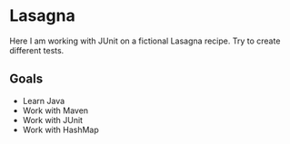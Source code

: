 # Lasagna
Here I am working with JUnit on a fictional Lasagna recipe. Try to create different tests.

## Goals
- Learn Java 
- Work with Maven
- Work with JUnit
- Work with HashMap





